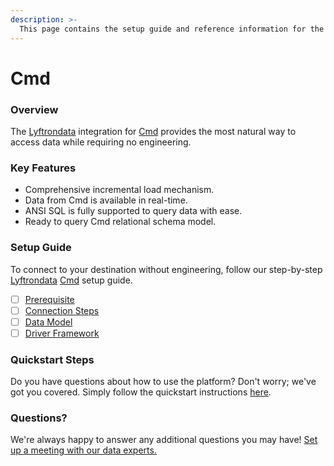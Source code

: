```yaml
---
description: >-
  This page contains the setup guide and reference information for the Cmd source connector.
---
```


# Cmd

### Overview

The [Lyftrondata](https://www.lyftrondata.com/) integration for [Cmd](None) provides the most natural way to access data while requiring no engineering.

### Key Features

* Comprehensive incremental load mechanism.
* Data from Cmd is available in real-time.&#x20;
* ANSI SQL is fully supported to query data with ease.
* Ready to query Cmd relational schema model.

### Setup Guide

To connect to your destination without engineering, follow our step-by-step [Lyftrondata](https://www.lyftrondata.com/)  [Cmd](None) setup guide.

* [ ] [Prerequisite](prerequisite.md)
* [ ] [Connection Steps](connection-steps.md)
* [ ] [Data Model](data-model/erd.md)
* [ ] [Driver Framework](driver-framework/)

### Quickstart Steps

Do you have questions about how to use the platform? Don't worry; we've got you covered. Simply follow the quickstart instructions [here](../README.md).

### Questions? <a href="#questions" id="questions"></a>

We're always happy to answer any additional questions you may have! [Set up a meeting with our data experts.](https://www.lyftrondata.com/book-a-meeting/)

